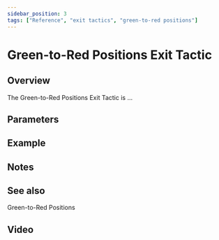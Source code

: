 ```yaml
---
sidebar_position: 3
tags: ["Reference", "exit tactics", "green-to-red positions"]
---
```

# Green-to-Red Positions Exit Tactic

## Overview

The Green-to-Red Positions Exit Tactic is ...

## Parameters

## Example

## Notes

## See also
Green-to-Red Positions

## Video




